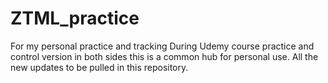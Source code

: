 # ZTML_practice
For my personal practice and tracking
During Udemy course practice and control version in both sides this is a common hub for personal use. All the new updates to be pulled in this repository.

